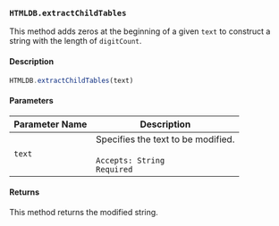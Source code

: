 ### `HTMLDB.extractChildTables`

This method adds zeros at the beginning of a given `text` to construct a string with the length of `digitCount`.

#### Description

```javascript
HTMLDB.extractChildTables(text)
```

#### Parameters

| Parameter Name             | Description                               |
| -------------------------- | ----------------------------------------- |
| `text` | Specifies the text to be modified.<br><br>`Accepts: String`<br>`Required` |

#### Returns

This method returns the modified string.